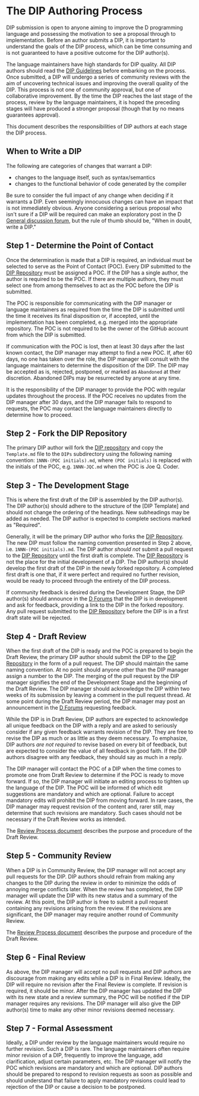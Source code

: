 # The DIP Authoring Process
DIP submission is open to anyone aiming to improve the D programming language and possessing the motivation to see a proposal through to implementation. Before an author submits a DIP, it is important to understand the goals of the DIP process, which can be time consuming and is not guaranteed to have a positive outcome for the DIP author(s).

The language maintainers have high standards for DIP quality. All DIP authors should read the [DIP Guidelines](./guidelines-authors.md) before embarking on the process. Once submitted, a DIP will undergo a series of community reviews with the aim of uncovering technical issues and improving the overall quality of the DIP. This process is not one of community approval, but one of collaborative improvement. By the time the DIP reaches the last stage of the process, review by the language maintainers, it is hoped the preceding stages will have produced a stronger proposal (though that by no means guarantees approval).

This document describes the responsibilities of DIP authors at each stage the DIP process.

## When to Write a DIP

The following are categories of changes that warrant a DIP:

* changes to the language itself, such as syntax/semantics
* changes to the functional behavior of code generated by the compiler

Be sure to consider the full impact of any change when deciding if it warrants a DIP. Even seemingly innocuous changes can have an impact that is not immediately obvious. Anyone considering a serious proposal who isn't sure if a DIP will be required can make an exploratory post in the D [General discussion forum](https://forum.dlang.org/group/general), but the rule of thumb should be, "When in doubt, write a DIP."

## Step 1 - Determine the Point of Contact
Once the determination is made that a DIP is required, an individual must be selected to serve as the Point of Contact (POC). Every DIP submitted to the [DIP Repository] must be assigned a POC. If the DIP has a single author, the author is required to be the POC. If there are multiple authors, they must select one from among themselves to act as the POC before the DIP is submitted.

The POC is responsible for communicating with the DIP manager or language maintainers as required from the time the DIP is submitted until the time it receives its final disposition or, if accepted, until the implementation has been completed, e.g. merged into the appropriate repository. The POC is not required to be the owner of the GitHub account from which the DIP is submitted.

If communication with the POC is lost, then at least 30 days after the last known contact, the DIP manager may attempt to find a new POC. If, after 60 days, no one has taken over the role, the DIP manager will consult with the language maintainers to determine the disposition of the DIP. The DIP may be accepted as is, rejected, postponed, or marked as `Abandoned` at their discretion. Abandoned DIPs may be resurrected by anyone at any time.

It is the responsibility of the DIP manager to provide the POC with regular updates throughout the process. If the POC receives no updates from the DIP manager after 30 days, and the DIP manager fails to respond to requests, the POC may contact the language maintainers directly to determine how to proceed.

## Step 2 - Fork the DIP Repository
The primary DIP author will fork the [DIP repository] and copy the `Template.md` file to the `DIPs` subdirectory using the following naming convention: `1NNN-(POC initials).md`, where `(POC initials)` is replaced with the initials of the POC, e.g. `1NNN-JQC.md` when the POC is Joe Q. Coder.

## Step 3 - The Development Stage
This is where the first draft of the DIP is assembled by the DIP author(s). The DIP author(s) should adhere to the structure of the [DIP Template] and should not change the ordering of the headings. New subheadings may be added as needed. The DIP author is expected to complete sections marked as "Required".

Generally, it will be the primary DIP author who forks the [DIP Repository]. The new DIP must follow the naming convention presented in Step 2 above, i.e. `1NNN-(POC initials).md`. The DIP author _should not_ submit a pull request to the [DIP Repository] until the first draft is complete. The [DIP Repository] is not the place for the initial development of a DIP. The DIP author(s) should develop the first draft of the DIP in the newly forked repository. A completed first draft is one that, if it were perfect and required no further revision, would be ready to proceed through the entirety of the DIP process.

If community feedback is desired during the Development Stage, the DIP author(s) should announce in the [D Forums] that the DIP is in development and ask for feedback, providing a link to the DIP in the forked repository. Any pull request submitted to the [DIP Repository] before the DIP is in a first draft state will be rejected.

## Step 4 - Draft Review
When the first draft of the DIP is ready and the POC is prepared to begin the Draft Review, the primary DIP author should submit the DIP to the [DIP Repository] in the form of a pull request. The DIP should maintain the same naming convention. At no point should anyone other than the DIP manager assign a number to the DIP. The merging of the pull request by the DIP manager signifies the end of the Development Stage and the beginning of the Draft Review. The DIP manager should acknowledge the DIP within two weeks of its submission by leaving a comment in the pull request thread. At some point during the Draft Review period, the DIP manager may post an announcement in the [D Forums] requesting feedback.

While the DIP is in Draft Review, DIP authors are expected to acknowledge all unique feedback on the DIP with a reply and are asked to seriously consider if any given feedback warrants revision of the DIP. They are free to revise the DIP as much or as little as they deem necessary. To emphasize, DIP authors _are not required_ to revise based on every bit of feedback, but are expected to consider the value of all feedback in good faith. If the DIP authors disagree with any feedback, they should say as much in a reply.

The DIP manager will contact the POC of a DIP when the time comes to promote one from Draft Review to determine if the POC is ready to move forward. If so, the DIP manager will initiate an editing process to tighten up the language of the DIP. The POC will be informed of which edit suggestions are mandatory and which are optional. Failure to accept mandatory edits will prohibit the DIP from moving forward. In rare cases, the DIP manager may request revision of the content and, rarer still, may determine that such revisions are mandatory. Such cases should not be necessary if the Draft Review works as intended.

The [Review Process document](./process-reviews.md#draft-review) describes the purpose and procedure of the Draft Review.

## Step 5 - Community Review
When a DIP is in Community Review, the DIP manager will not accept any pull requests for the DIP. DIP authors should refrain from making any changes to the DIP during the review in order to minimize the odds of annoying merge conflicts later. When the review has completed, the DIP manager will update the DIP with its new status and a summary of the review. At this point, the DIP author is free to submit a pull request containing any revisions arising from the review. If the revisions are significant, the DIP manager may require another round of Community Review.

The [Review Process document](./process-reviews.md#community-review) describes the purpose and procedure of the Draft Review.

## Step 6 - Final Review
As above, the DIP manager will accept no pull requests and DIP authors are discourage from making any edits while a DIP is in Final Review. Ideally, the DIP will require no revision after the Final Review is complete. If revision is required, it should be minor. After the DIP manager has updated the DIP with its new state and a review summary, the POC will be notified if the DIP manager requires any revisions. The DIP manager will also give the DIP author(s) time to make any other minor revisions deemed necessary.

## Step 7 - Formal Assessment
Ideally, a DIP under review by the language maintainers would require no further revision. Such a DIP is rare. The language maintainers often require minor revision of a DIP, frequently to improve the language, add clarification, adjust certain parameters, etc. The DIP manager will notify the POC which revisions are mandatory and which are optional. DIP authors should be prepared to respond to revision requests as soon as possible and should understand that failure to apply mandatory revisions could lead to rejection of the DIP or cause a decision to be postponed.

[DIP Repository]: https://github.com/dlang/DIPs
[D Forums]: https://forum.dlang.org/
